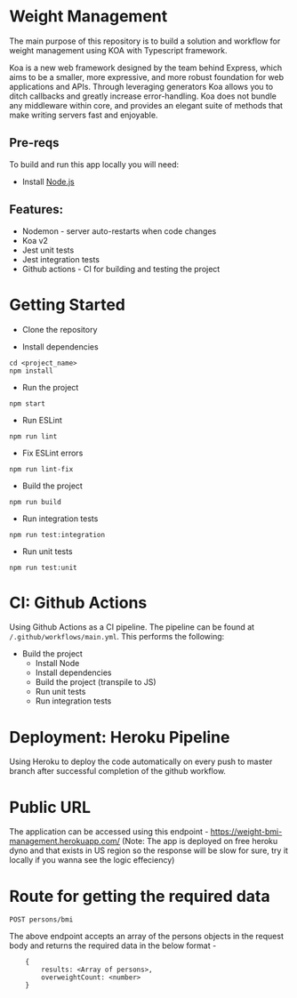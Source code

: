 # Weight Management

The main purpose of this repository is to build a solution and workflow for weight management using KOA with Typescript framework.

Koa is a new web framework designed by the team behind Express, which aims to be a smaller, more expressive, and more robust foundation for web applications and APIs. Through leveraging generators Koa allows you to ditch callbacks and greatly increase error-handling. Koa does not bundle any middleware within core, and provides an elegant suite of methods that make writing servers fast and enjoyable.

## Pre-reqs
To build and run this app locally you will need:
- Install [Node.js](https://nodejs.org/en/)

## Features:
 * Nodemon - server auto-restarts when code changes
 * Koa v2
 * Jest unit tests
 * Jest integration tests
 * Github actions - CI for building and testing the project

# Getting Started
- Clone the repository

- Install dependencies
```
cd <project_name>
npm install
```
- Run the project
```
npm start
```

- Run ESLint
```
npm run lint
```

- Fix ESLint errors
```
npm run lint-fix
```

- Build the project
```
npm run build
```

- Run integration tests
```
npm run test:integration
```

- Run unit tests
```
npm run test:unit
```

# CI: Github Actions
Using Github Actions as a CI pipeline. The pipeline can be found at `/.github/workflows/main.yml`. This performs the following:
 - Build the project
   - Install Node
   - Install dependencies
   - Build the project (transpile to JS)
   - Run unit tests
   - Run integration tests

# Deployment: Heroku Pipeline
Using Heroku to deploy the code automatically on every push to master branch after successful completion of the github workflow.

# Public URL
The application can be accessed using this endpoint - https://weight-bmi-management.herokuapp.com/ (Note: The app is deployed on free heroku dyno and that exists in US region so the response will be slow for sure, try it locally if you wanna see the logic effeciency)

# Route for getting the required data
```
POST persons/bmi
```
The above endpoint accepts an array of the persons objects in the request body and returns the required data in the below format -
```
	{
		results: <Array of persons>,
		overweightCount: <number>
	}
```
